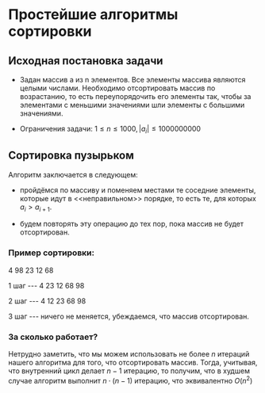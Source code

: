 # Простейшие алгоритмы сортировки

## Исходная постановка задачи

- Задан массив a из n элементов. Все элементы массива являются целыми числами. Необходимо отсортировать массив по возрастанию, то есть переупорядочить его элементы так, чтобы за элементами 
с меньшими значениями шли элементы с большими значениями.

- Ограничения задачи: $1 \le n \le 1000, |a_i| \le 1000000000$

## Сортировка пузырьком

Алгоритм заключается в следующем: 

- пройдёмся по массиву и поменяем местами те соседние элементы, которые идут в <<неправильном>> порядке, то есть те, для которых $a_i > a_{i + 1}$.

- будем повторять эту операцию до тех пор, пока массив не будет отсортирован.

### Пример сортировки:

4 98 23 12 68

1 шаг ---  4 23 12 68 98

2 шаг --- 4 12 23 68 98

3 шаг --- ничего не меняется, убеждаемся, что массив отсортирован.

### За сколько работает? 

Нетрудно заметить, что мы можем использовать не более $n$ итераций нашего алгоритма для того, что отсортировать массив. Тогда, учитывая, что внутренний цикл делает $n - 1$ итерацию, то получим, что в худшем случае алгоритм выполнит $n \cdot (n - 1)$ итерацию, что эквивалентно $O(n^2)$
